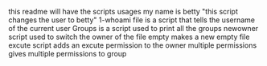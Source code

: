 this readme will have the scripts usages
my name is betty "this script changes the user to betty"
1-whoami file is a script that tells the username of the current user
Groups is a script used to print all the groups
newowner script used to switch the owner of the file
empty makes a new empty file
excute script adds an excute permission to the owner
multiple permissions gives multiple permissions to group
